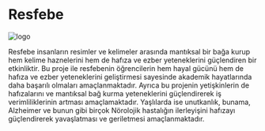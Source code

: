 # Resfebe
![logo](https://user-images.githubusercontent.com/49041242/112438618-2a869180-8d59-11eb-9b78-8da3500bec93.jpg)

Resfebe insanların resimler ve kelimeler arasında mantıksal bir bağa kurup hem kelime haznelerini hem de hafıza ve ezber yeteneklerini güçlendiren bir etkinliktir. Bu proje ile resfebenin öğrencilerin hem hayal gücünü hem de hafıza ve ezber yeteneklerini geliştirmesi sayesinde akademik hayatlarında daha başarılı olmaları amaçlanmaktadır. Ayrıca bu projenin yetişkinlerin de hafızalarını ve mantıksal bağ kurma yeteneklerini güçlendirerek iş verimliliklerinin artması amaçlamaktadır. Yaşlılarda ise unutkanlık, bunama, Alzheimer ve bunun gibi birçok Nörolojik hastalığın ilerleyişini hafızayı güçlendirerek yavaşlatması ve geriletmesi amaçlanmaktadır.
